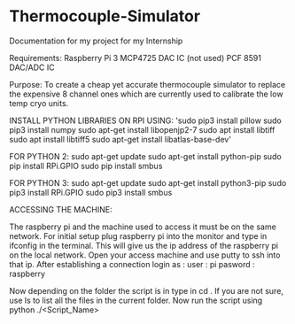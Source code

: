# Thermocouple-Simulator
Documentation for my project for my Internship

Requirements:
    Raspberry Pi 3
    MCP4725 DAC IC (not used)
    PCF 8591 DAC/ADC IC


Purpose:
To create a cheap yet accurate thermocouple simulator to replace the expensive 8 channel ones which are currently used to calibrate the low temp cryo units.


INSTALL PYTHON LIBRARIES ON RPI USING:
'sudo pip3 install pillow
sudo pip3 install numpy
sudo apt-get install libopenjp2-7
sudo apt install libtiff
sudo apt install libtiff5
sudo apt-get install libatlas-base-dev'

FOR PYTHON 2:
    sudo apt-get update
    sudo apt-get install python-pip
    sudo pip install RPi.GPIO
    sudo pip install smbus

FOR PYTHON 3:
    sudo apt-get update
    sudo apt-get install python3-pip
    sudo pip3 install RPi.GPIO
    sudo pip3 install smbus

ACCESSING THE MACHINE: 

The raspberry pi and the machine used to access it must be on the same network. 
For initial setup plug raspberry pi into the monitor and type in ifconfig in the terminal. 
This will give us the ip address of the raspberry pi on the local network. 
Open your access machine and use putty to ssh into that ip. 
After establishing a connection login as :
user : pi
pasword : raspberry

Now depending on the folder the script is in type in cd <Folder Path>.
If you are not sure, use ls to list all the files in the current folder.
Now run the script using python ./<Script_Name>
